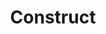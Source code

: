 ---
title: Construct
list:
  collection: projects
  filter: "item.experience.engines contains 'construct'"
---